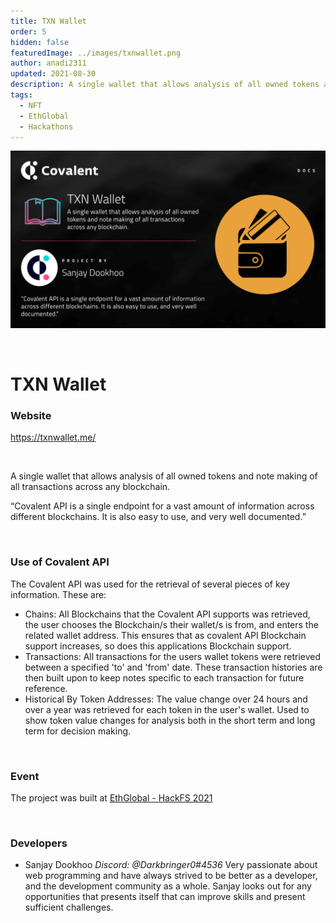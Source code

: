 ```yaml
---
title: TXN Wallet
order: 5
hidden: false
featuredImage: ../images/txnwallet.png
author: anadi2311
updated: 2021-08-30
description: A single wallet that allows analysis of all owned tokens and note making of all transactions across any blockchain.
tags:
  - NFT
  - EthGlobal
  - Hackathons
---
```


![TXN Wallet Banner](../images/txnwallet.png)

&nbsp;
# TXN Wallet

### Website
https://txnwallet.me/

&nbsp;

A single wallet that allows analysis of all owned tokens and note making of all transactions across any blockchain.

<Aside>

“Covalent API is a single endpoint for a vast amount of information across different blockchains. It is also easy to use, and very well documented.”

</Aside>

&nbsp;
### Use of Covalent API
The Covalent API was used for the retrieval of several pieces of key information. These are:

- Chains: All Blockchains that the Covalent API supports was retrieved, the user chooses the Blockchain/s their wallet/s is from, and enters the related wallet address. This ensures that as covalent API Blockchain support increases, so does this applications Blockchain support.
- Transactions: All transactions for the users wallet tokens were retrieved between a specified 'to' and 'from' date. These transaction histories are then built upon to keep notes specific to each transaction for future reference.
- Historical By Token Addresses: The value change over 24 hours and over a year was retrieved for each token in the user's wallet. Used to show token value changes for analysis both in the short term and long term for decision making.

&nbsp;
### Event
The project was built at [EthGlobal - HackFS 2021](https://www.covalenthq.com/blog/hackfs-winners-announcment/)

&nbsp;
### Developers

- Sanjay Dookhoo _Discord: @Darkbringer0#4536_ Very passionate about web programming and have always strived to be better as a developer, and the development community as a whole. Sanjay looks out for any opportunities that presents itself that can improve skills and present sufficient challenges.